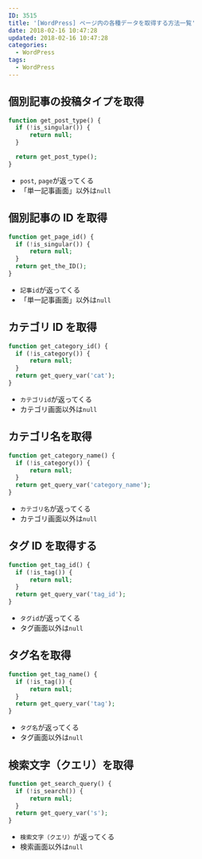 ```yaml
---
ID: 3515
title: '[WordPress] ページ内の各種データを取得する方法一覧'
date: 2018-02-16 10:47:28
updated: 2018-02-16 10:47:28
categories:
  - WordPress
tags:
  - WordPress
---
```


## 個別記事の投稿タイプを取得

```php
function get_post_type() {
  if (!is_singular()) {
      return null;
  }

  return get_post_type();
}
```

- `post`, `page`が返ってくる
- 「単一記事画面」以外は`null`

## 個別記事の ID を取得

```php
function get_page_id() {
  if (!is_singular()) {
      return null;
  }
  return get_the_ID();
}
```

- `記事id`が返ってくる
- 「単一記事画面」以外は`null`

## カテゴリ ID を取得

```php
function get_category_id() {
  if (!is_category()) {
      return null;
  }
  return get_query_var('cat');
}
```

- `カテゴリid`が返ってくる
- カテゴリ画面以外は`null`

## カテゴリ名を取得

```php
function get_category_name() {
  if (!is_category()) {
      return null;
  }
  return get_query_var('category_name');
}
```

- `カテゴリ名`が返ってくる
- カテゴリ画面以外は`null`

## タグ ID を取得する

```php
function get_tag_id() {
  if (!is_tag()) {
      return null;
  }
  return get_query_var('tag_id');
}
```

- `タグid`が返ってくる
- タグ画面以外は`null`

## タグ名を取得

```php
function get_tag_name() {
  if (!is_tag()) {
      return null;
  }
  return get_query_var('tag');
}
```

- `タグ名`が返ってくる
- タグ画面以外は`null`

## 検索文字（クエリ）を取得

```php
function get_search_query() {
  if (!is_search()) {
      return null;
  }
  return get_query_var('s');
}
```

- `検索文字（クエリ）`が返ってくる
- 検索画面以外は`null`
